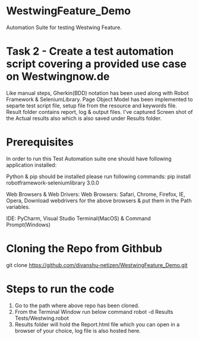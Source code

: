 # WestwingFeature_Demo
Automation Suite for testing Westwing Feature.

# Task 2 - Create a test automation script covering a provided use case on Westwingnow.de

Like manual steps, Gherkin(BDD) notation has been used along with Robot Framework & SeleniumLibrary. Page Object Model has been implemented to separte test script file, setup file from the resource and keywords file. Result folder contains report, log & output files. I've captured Screen shot of the Actual results also which is also saved under Results folder.

# Prerequisites

In order to run this Test Automation suite one should have following application installed:

Python & pip should be installed
please run following commands:
pip install robotframework-seleniumlibrary 3.0.0

Web Browsers & Web Drivers:
Web Browsers: Safari, Chrome, Firefox, IE, Opera,
Download webdrivers for the above browsers & put them in the Path variables.

IDE:
PyCharm, Visual Studio
Terminal(MacOS) & Command Prompt(Windows)

# Cloning the Repo from Githbub
git clone https://github.com/divanshu-netizen/WestwingFeature_Demo.git

# Steps to run the code

1. Go to the path where above repo has been cloned.
2. From the Terminal Window run below command
  robot -d Results Tests/Westwing.robot
3. Results folder will hold the Report.html file which you can open in a browser of your choice, log file is also hosted here.






